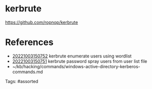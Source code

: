 # kerbrute
https://github.com/ropnop/kerbrute

# References
- [20221003150752](/zet/20221003150752/) kerbrute enumerate users using wordlist
- [20221003150751](/zet/20221003150751/) kerbrute password spray users from user list file
- ~/kb/hacking/commands/windows-active-directory-kerberos-commands.md

Tags:
    #assorted

